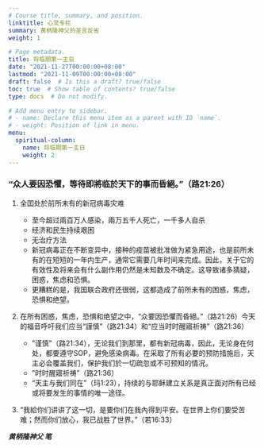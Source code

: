 ```yaml
---
# Course title, summary, and position.
linktitle: 心灵专栏
summary: 黄柄隆神父的圣言反省
weight: 1

# Page metadata.
title: 将临期第一主日
date: "2021-11-27T00:00:00+08:00"
lastmod: "2021-11-09T00:00:00+08:00"
draft: false  # Is this a draft? true/false
toc: true  # Show table of contents? true/false
type: docs  # Do not modify.

# Add menu entry to sidebar.
# - name: Declare this menu item as a parent with ID `name`.
# - weight: Position of link in menu.
menu:
  spiritual-column:
    name: 将临期第一主日
    weight: 2
---
```


### “众人要因恐懼，等待即將临於天下的事而昏絕。”（路21:26）
1. 全囯处於前所未有的新冠病毒灾难
   - 至今超过兩百万人感染，兩万五千人死亡，一千多人自杀
   - 经济和民生持续艰困
   - 无治疗方法
   - 新冠病毒正在不断变异中，接种的疫苗被批准做为紧急用途，也是前所未有的在短短的一年内生产，通常它需要几年时间来完成。因此，关于它的有效性及将来会有什么副作用仍然是未知数及不确定。这导致诸多猜疑，困惑，焦虑和恐惧。
   - 更糟糕的是，我囯联合政府还很弱，这都造成了前所未有的困惑，焦虑，恐惧和绝望。

2. 在所有困惑，焦虑，恐惧和绝望之中，“众要因恐懼而昏絕。”（路21:26）今天的福音呼吁我们应当“謹慎”（路21:34）和“应当时时醒寤祈祷”（路21:36）
   - ”谨慎”（路21:34），无论我们到那里，都有新冠病毒，因此，无论身在何处，都要遵守SOP，避免感染病毒。在采取了所有必要的预防措施后，天主必会覆盖我们，保护我们於一切疏忽或不可预知的情况。
   - ”时时醒寤祈祷”（路21:36）
   - “天主与我们同在”（玛1:23），持续的与耶稣建立关系是真正面对所有已经或将要发生的事情的唯一途径。

3. “我給你们讲讲了这一切，是要你们在我內得到平安。在世界上你们要受苦难；然而你们放心，我已战胜了世界。”（若16:33）

___黄柄隆神父 笔___
